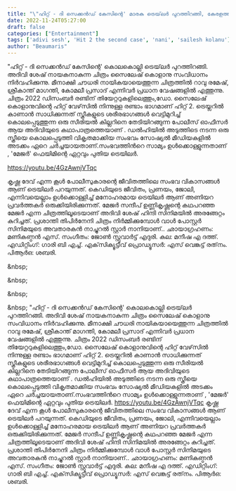 ```yaml
---
title: "\"ഹിറ്റ് - ദി സെക്കൻഡ് കേസിന്റെ' മാരക ട്രെയ്‌ലർ പുറത്തിറങ്ങി, കേരളത്തിൽ റിലീസ് ഉണ്ടാകണേയെന്ന പ്രാർത്ഥനയോടെ ആരാധകർ"
date: 2022-11-24T05:27:00
draft: false
categories: ["Entertainment"]
tags: ['adivi sesh', 'Hit 2 the second case', 'nani', 'sailesh kolanu']
author: "Beaumaris"
---
```


"ഹിറ്റ് - ദി സെക്കൻഡ് കേസിന്റെ' കൊലകൊല്ലി ട്രെയ്‌ലർ പുറത്തിറങ്ങി. അദിവി ശേഷ് നായകനാകുന്ന ചിത്രം സൈലേഷ് കൊളാനു സംവിധാനം നിർവഹിക്കുന്നു. മീനാക്ഷി ചൗധരി നായികയായെത്തുന്ന ചിത്രത്തിൽ റാവു രമേഷ്, ശ്രീകാന്ത് മാഗന്തി, കോമലീ പ്രസാദ് എന്നിവർ പ്രധാന വേഷങ്ങളിൽ എത്തുന്നു. ചിത്രം 2022 ഡിസംബർ രണ്ടിന് തിയേറ്ററുകളിലെത്തും,ഡോ. സൈലേഷ് കൊളാനുവിന്റെ ഹിറ്റ് വേഴ്‌സിൽ നിന്നുള്ള രണ്ടാം ഭാഗമാണ് ഹിറ്റ് 2. ട്രെയ്ലറിൽ കാണാൻ സാധിക്കുന്നത് സ്ത്രീകളുടെ ശരീരഭാഗങ്ങൾ വെട്ടിമുറിച്ച് കൊലപ്പെടുത്തുന്ന ഒരു സീരിയൽ കില്ലറിനെ തേടിയിറങ്ങുന്ന പോലീസ് ഓഫീസർ ആയ അദിവിയുടെ കഥാപാത്രത്തെയാണ് . ഡൽഹിയിൽ അടുത്തിടെ നടന്ന ഒരു സ്ത്രീയെ കൊലപ്പെടുത്തി വികൃതമാക്കിയ സംഭവം സോഷ്യൽ മീഡിയകളിൽ അടക്കം ഏറെ ചർച്ചയായതാണ്.സംഭവത്തിന്‍റെ സാമ്യം ഉൾക്കൊള്ളുന്നതാണ് , 'മേജർ' ഫെയിമിന്റെ ഏറ്റവും പുതിയ ട്രെയിലർ.

https://youtu.be/4GzAwnjVTqc

കൃഷ്ണ ദേവ് എന്ന കൂൾ പോലീസുകാരന്റെ ജീവിതത്തിലെ സംഭവ വികാസങ്ങൾ ആണ് ട്രെയിലർ പറയുന്നത്. കെഡിയുടെ ജീവിതം, പ്രണയം, ജോലി, എന്നിവയെല്ലാം ഉൾക്കൊള്ളിച്ച് മനോഹരമായ ട്രെയിലർ ആണ് അണിയറ പ്രവർത്തകർ ഒരുക്കിയിരിക്കുന്നത്. മേജർ സന്ദീപ് ഉണ്ണികൃഷ്ണന്റെ കഥപറഞ്ഞ മേജർ എന്ന ചിത്രത്തിലൂടെയാണ് അദിവി ശേഷ് ഹിന്ദി സിനിമയിൽ അരങ്ങേറ്റം കുറിച്ചത്.
പ്രശാന്തി തിപിർനേനി ചിത്രം നിർമ്മിക്കുമ്പോൾ വാൾ പോസ്റ്റർ സിനിമയുടെ അവതാരകൻ നാച്ചുറൽ സ്റ്റാർ നാനിയാണ്.. ഛായാഗ്രഹണം: മണികണ്ഠൻ എസ്. സംഗീതം: ജോൺ സ്റ്റുവാർട്ട് എദുരി. കല: മനീഷ എ ദത്ത്. എഡിറ്റിംഗ്: ഗാരി ബി എച്ച്. എക്‌സിക്യൂട്ടീവ് പ്രൊഡ്യൂസർ: എസ് വെങ്കട്ട് രത്‌നം. പിആർഒ: ശബരി.

&amp;nbsp;

&amp;nbsp;

&amp;nbsp;

&amp;nbsp;
"ഹിറ്റ് - ദി സെക്കൻഡ് കേസിന്റെ' കൊലകൊല്ലി ട്രെയ്‌ലർ പുറത്തിറങ്ങി. അദിവി ശേഷ് നായകനാകുന്ന ചിത്രം സൈലേഷ് കൊളാനു സംവിധാനം നിർവഹിക്കുന്നു. മീനാക്ഷി ചൗധരി നായികയായെത്തുന്ന ചിത്രത്തിൽ റാവു രമേഷ്, ശ്രീകാന്ത് മാഗന്തി, കോമലീ പ്രസാദ് എന്നിവർ പ്രധാന വേഷങ്ങളിൽ എത്തുന്നു. ചിത്രം 2022 ഡിസംബർ രണ്ടിന് തിയേറ്ററുകളിലെത്തും,ഡോ. സൈലേഷ് കൊളാനുവിന്റെ ഹിറ്റ് വേഴ്‌സിൽ നിന്നുള്ള രണ്ടാം ഭാഗമാണ് ഹിറ്റ് 2. ട്രെയ്ലറിൽ കാണാൻ സാധിക്കുന്നത് സ്ത്രീകളുടെ ശരീരഭാഗങ്ങൾ വെട്ടിമുറിച്ച് കൊലപ്പെടുത്തുന്ന ഒരു സീരിയൽ കില്ലറിനെ തേടിയിറങ്ങുന്ന പോലീസ് ഓഫീസർ ആയ അദിവിയുടെ കഥാപാത്രത്തെയാണ് . ഡൽഹിയിൽ അടുത്തിടെ നടന്ന ഒരു സ്ത്രീയെ കൊലപ്പെടുത്തി വികൃതമാക്കിയ സംഭവം സോഷ്യൽ മീഡിയകളിൽ അടക്കം ഏറെ ചർച്ചയായതാണ്.സംഭവത്തിന്‍റെ സാമ്യം ഉൾക്കൊള്ളുന്നതാണ് , 'മേജർ' ഫെയിമിന്റെ ഏറ്റവും പുതിയ ട്രെയിലർ. https://youtu.be/4GzAwnjVTqc കൃഷ്ണ ദേവ് എന്ന കൂൾ പോലീസുകാരന്റെ ജീവിതത്തിലെ സംഭവ വികാസങ്ങൾ ആണ് ട്രെയിലർ പറയുന്നത്. കെഡിയുടെ ജീവിതം, പ്രണയം, ജോലി, എന്നിവയെല്ലാം ഉൾക്കൊള്ളിച്ച് മനോഹരമായ ട്രെയിലർ ആണ് അണിയറ പ്രവർത്തകർ ഒരുക്കിയിരിക്കുന്നത്. മേജർ സന്ദീപ് ഉണ്ണികൃഷ്ണന്റെ കഥപറഞ്ഞ മേജർ എന്ന ചിത്രത്തിലൂടെയാണ് അദിവി ശേഷ് ഹിന്ദി സിനിമയിൽ അരങ്ങേറ്റം കുറിച്ചത്. പ്രശാന്തി തിപിർനേനി ചിത്രം നിർമ്മിക്കുമ്പോൾ വാൾ പോസ്റ്റർ സിനിമയുടെ അവതാരകൻ നാച്ചുറൽ സ്റ്റാർ നാനിയാണ്.. ഛായാഗ്രഹണം: മണികണ്ഠൻ എസ്. സംഗീതം: ജോൺ സ്റ്റുവാർട്ട് എദുരി. കല: മനീഷ എ ദത്ത്. എഡിറ്റിംഗ്: ഗാരി ബി എച്ച്. എക്‌സിക്യൂട്ടീവ് പ്രൊഡ്യൂസർ: എസ് വെങ്കട്ട് രത്‌നം. പിആർഒ: ശബരി. &nbsp; &nbsp; &nbsp; &nbsp;
